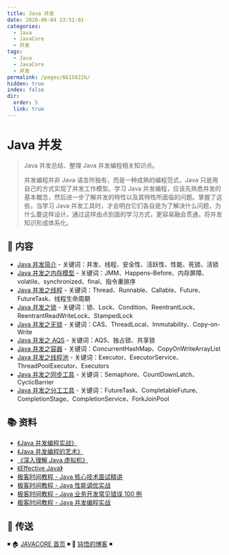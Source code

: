 ```yaml
---
title: Java 并发
date: 2020-06-04 13:51:01
categories:
  - Java
  - JavaCore
  - 并发
tags:
  - Java
  - JavaCore
  - 并发
permalink: /pages/6615822b/
hidden: true
index: false
dir:
  order: 5
  link: true
---
```


# Java 并发

> Java 并发总结、整理 Java 并发编程相关知识点。
>
> 并发编程并非 Java 语言所独有，而是一种成熟的编程范式，Java 只是用自己的方式实现了并发工作模型。学习 Java 并发编程，应该先熟悉并发的基本概念，然后进一步了解并发的特性以及其特性所面临的问题。掌握了这些，当学习 Java 并发工具时，才会明白它们各自是为了解决什么问题，为什么要这样设计。通过这样由点到面的学习方式，更容易融会贯通，将并发知识形成体系化。

## 📖 内容

- [Java 并发简介](Java并发简介.md) - 关键词：并发、线程、安全性、活跃性、性能、死锁、活锁
- [Java 并发之内存模型](Java并发之内存模型.md) - 关键词：JMM、Happens-Before、内存屏障、volatile、synchronized、final、指令重排序
- [Java 并发之线程](Java并发之线程.md) - 关键词：Thread、Runnable、Callable、Future、FutureTask、线程生命周期
- [Java 并发之锁](Java并发之锁.md) - 关键词：锁、Lock、Condition、ReentrantLock、ReentrantReadWriteLock、StampedLock
- [Java 并发之无锁](Java并发之无锁.md) - 关键词：CAS、ThreadLocal、Immutability、Copy-on-Write
- [Java 并发之 AQS](Java并发之AQS.md) - 关键词：AQS、独占锁、共享锁
- [Java 并发之容器](Java并发之容器.md) - 关键词：ConcurrentHashMap、CopyOnWriteArrayList
- [Java 并发之线程池](Java并发之线程池.md) - 关键词：Executor、ExecutorService、ThreadPoolExecutor、Executors
- [Java 并发之同步工具](Java并发之同步工具.md) - 关键词：Semaphore、CountDownLatch、CyclicBarrier
- [Java 并发之分工工具](Java并发之分工工具.md) - 关键词：FutureTask、CompletableFuture、CompletionStage、CompletionService、ForkJoinPool

## 📚 资料

- [《Java 并发编程实战》](https://book.douban.com/subject/10484692/)
- [《Java 并发编程的艺术》](https://book.douban.com/subject/26591326/)
- [《深入理解 Java 虚拟机》](https://book.douban.com/subject/34907497/)
- [《Effective Java》](https://book.douban.com/subject/30412517/)
- [极客时间教程 - Java 核心技术面试精讲](https://time.geekbang.org/column/intro/82)
- [极客时间教程 - Java 性能调优实战](https://time.geekbang.org/column/intro/100028001)
- [极客时间教程 - Java 业务开发常见错误 100 例](https://time.geekbang.org/column/intro/100047701)
- [极客时间教程 - Java 并发编程实战](https://time.geekbang.org/column/intro/100023901)

## 🚪 传送

◾ 🏠 [JAVACORE 首页](https://github.com/dunwu/javacore/) ◾ 🎯 [钝悟的博客](https://dunwu.github.io/waterdrop/) ◾
